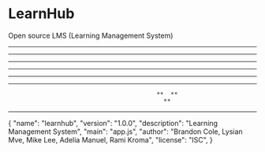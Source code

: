 # LearnHub
Open source LMS (Learning Management System) 
**************************************************
                                       
*  *                                             **
*  *                                           **  **
*  *               **         **              **   **
*  *******       **  * *   **  * *             ** 
**********     **       ****       **        **  **
                                              **  **
                                                **
**************************************************

{
  "name": "learnhub",
  "version": "1.0.0",
  "description": "Learning Management System",
  "main": "app.js",
  "author": "Brandon Cole, Lysian Mve, Mike Lee, Adelia Manuel, Rami Kroma",
  "license": "ISC",
}
